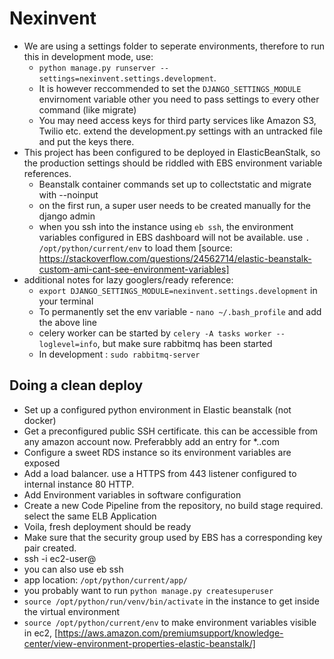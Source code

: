 # Nexinvent

* We are using a settings folder to seperate environments, therefore to run this in development mode, use:
  - ```python manage.py runserver --settings=nexinvent.settings.development```.
  - It is however reccommended to set the ```DJANGO_SETTINGS_MODULE``` envirnoment variable other you need to pass settings to every other command (like migrate)
  - You may need access keys for third party services like Amazon S3, Twilio etc. extend the development.py settings with an untracked file and put the keys there.
* This project has been configured to be deployed in ElasticBeanStalk, so the production settings should be riddled with EBS environment variable references.
  - Beanstalk container commands set up to collectstatic and migrate with --noinput
  - on the first run, a super user needs to be created manually for the django admin 
  - when you ssh into the instance using ```eb ssh```, the environment variables configured in EBS dashboard will not
   be available. use ```. /opt/python/current/env``` to load them [source: https://stackoverflow.com/questions/24562714/elastic-beanstalk-custom-ami-cant-see-environment-variables]
* additional notes for lazy googlers/ready reference:
  - ```export DJANGO_SETTINGS_MODULE=nexinvent.settings.development``` in your terminal
  - To permanently set the env variable - ```nano ~/.bash_profile``` and add the above line
  - celery worker can be started by ```celery -A tasks worker --loglevel=info```, but make sure rabbitmq has been started
  - In development : ```sudo rabbitmq-server```
  
## Doing a clean deploy

  - Set up a configured python environment in Elastic beanstalk (not docker)
  - Get a preconfigured public SSH certificate. this can be accessible from any amazon account now. Preferabbly add an entry for *.<domain>.com
  - Configure a sweet RDS instance so its environment variables are exposed
  - Add a load balancer. use a HTTPS from 443 listener configured to internal instance 80 HTTP.
  - Add Environment variables in software configuration
  - Create a new Code Pipeline from the repository, no build stage required. select the same ELB Application
  - Voila, fresh deployment should be ready
  - Make sure that the security group used by EBS has a corresponding key pair created.
  - ssh -i <pem> ec2-user@<ec2-ip>
  - you can also use eb ssh
  - app location: ```/opt/python/current/app/```
  - you probably want to run ```python manage.py createsuperuser```
  - ```source /opt/python/run/venv/bin/activate``` in the instance to get inside the virtual environment
  - ```source /opt/python/current/env``` to make environment variables visible in ec2, [https://aws.amazon.com/premiumsupport/knowledge-center/view-environment-properties-elastic-beanstalk/]

  

